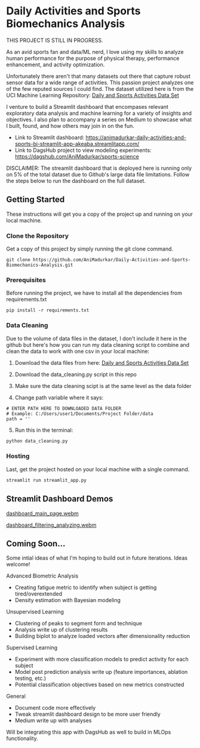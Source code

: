 # Daily Activities and Sports Biomechanics Analysis

THIS PROJECT IS STILL IN PROGRESS.

As an avid sports fan and data/ML nerd, I love using my skills to analyze human performance for the purpose of physical therapy, performance enhancement, and activity optimization.

Unfortunately there aren't that many datasets out there that capture robust sensor data for a wide range of activities. This passion project analyzes one of the few reputed sources I could find. The dataset utilized here is from the UCI Machine Learning Repository: [Daily and Sports Activities Data Set](https://archive.ics.uci.edu/ml/datasets/daily+and+sports+activities#)

I venture to build a Streamlit dashboard that encompases relevant exploratory data analysis and machine learning for a variety of insights and objectives. I also plan to accompany a series on Medium to showcase what I built, found, and how others may join in on the fun.

- Link to Streamlit dashboard: https://animadurkar-daily-activities-and-sports-bi-streamlit-app-akeaba.streamlitapp.com/
- Link to DagsHub project to view modeling experiments: https://dagshub.com/AniMadurkar/sports-science

DISCLAIMER: The streamlit dashboard that is deployed here is running only on 5% of the total dataset due to Github's large data file limitations. Follow the steps below to run the dashboard on the full dataset.

## Getting Started

These instructions will get you a copy of the project up and running on your local machine.

### Clone the Repository

Get a copy of this project by simply running the git clone command.

``` git
git clone https://github.com/AniMadurkar/Daily-Activities-and-Sports-Biomechanics-Analysis.git
```

### Prerequisites

Before running the project, we have to install all the dependencies from requirements.txt

``` pip
pip install -r requirements.txt
```

### Data Cleaning

Due to the volume of data files in the dataset, I don't include it here in the github but here's how you can run my data cleaning script to combine and clean the data to work with one csv in your local machine:

1. Download the data files from here: [Daily and Sports Activities Data Set](https://archive.ics.uci.edu/ml/datasets/daily+and+sports+activities#)

2. Download the data_cleaning.py script in this repo

3. Make sure the data cleaning scipt is at the same level as the data folder

4. Change path variable where it says:
 ``` 
# ENTER PATH HERE TO DOWNLOADED DATA FOLDER
# Example: C:/Users/user1/Documents/Project Folder/data
path = ''
```

5. Run this in the terminal:
 ``` cmd
python data_cleaning.py
```

### Hosting

Last, get the project hosted on your local machine with a single command.

``` cmd
streamlit run streamlit_app.py
```

## Streamlit Dashboard Demos

[dashboard_main_page.webm](https://user-images.githubusercontent.com/49261829/179043527-63795c58-47c6-4610-b3c8-8fa52b7780cc.webm)

[dashboard_filtering_analyzing.webm](https://user-images.githubusercontent.com/49261829/179053148-35970c68-6a94-4ef3-a2d6-842968a58aa7.webm)

## Coming Soon...
Some intial ideas of what I'm hoping to build out in future iterations. Ideas welcome!

Advanced Biometric Analysis
- Creating fatigue metric to identify when subject is getting tired/overextended
- Density estimation with Bayesian modeling

Unsupervised Learning
- Clustering of peaks to segment form and technique
- Analysis write up of clustering results
- Building biplot to analyze loaded vectors after dimensionality reduction

Supervised Learning
- Experiment with more classification models to predict activity for each subject
- Model post prediction analysis write up (feature importances, ablation testing, etc.)
- Potential classification objectives based on new metrics constructed

General
- Document code more effectively
- Tweak streamlit dashboard design to be more user friendly
- Medium write up with analyses

Will be integrating this app with DagsHub as well to build in MLOps functionality.
